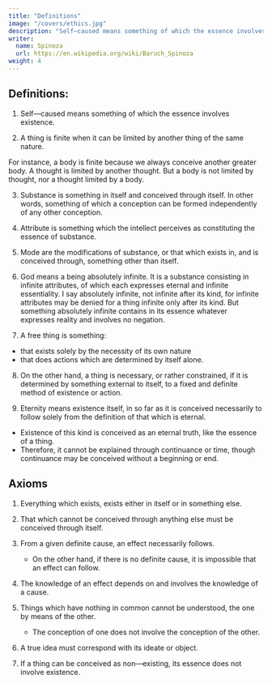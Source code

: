 ```yaml
---
title: "Definitions"
image: "/covers/ethics.jpg"
description: "Self—caused means something of which the essence involves existence"
writer:
  name: Spinoza
  url: https://en.wikipedia.org/wiki/Baruch_Spinoza
weight: 4
---
```



## Definitions:

1. Self—caused means something of which the essence involves existence.

2. A thing is finite when it can be limited by another thing of the same nature.

For instance, a body is finite because we always conceive another greater body. A thought is limited by another thought. But a body is not limited by thought, nor a thought limited by a body.

3. Substance is something in itself and conceived through itself. In other words, something of which a conception can be formed independently of any other conception.

4. Attribute is something which the intellect perceives as constituting the essence of substance.

5. Mode are the modifications of substance, or that which exists in, and is conceived through, something other than itself.

6. God means a being absolutely infinite. It is a substance consisting in infinite attributes, of which each expresses eternal and infinite essentiality. I say absolutely infinite, not infinite after its kind, for infinite attributes may be denied for a thing infinite only after its kind. But something absolutely infinite contains in its essence whatever expresses reality and involves no negation.

7. A free thing is something:
- that exists solely by the necessity of its own nature
- that does actions which are determined by itself alone.

8. On the other hand, a thing is necessary, or rather constrained, if it is determined by something external to itself, to a fixed and definite method of existence or action.

9. Eternity means existence itself, in so far as it is conceived necessarily to follow solely from the definition of that which is eternal.
- Existence of this kind is conceived as an eternal truth, like the essence of a thing.
- Therefore, it cannot be explained through continuance or time, though continuance may be conceived without a beginning or end.


## Axioms

1. Everything which exists, exists either in itself or in something else.

2. That which cannot be conceived through anything else must be conceived through itself.

3. From a given definite cause, an effect necessarily follows.
    - On the other hand, if there is no definite cause, it is impossible that an effect can follow.

4. The knowledge of an effect depends on and involves the knowledge of a cause.

5. Things which have nothing in common cannot be understood, the one by means of the other.
    - The conception of one does not involve the conception of the other.

6. A true idea must correspond with its ideate or object.

7. If a thing can be conceived as non—existing, its essence does not involve existence.

